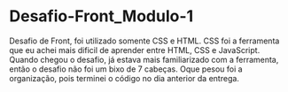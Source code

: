 # Desafio-Front_Modulo-1
Desafio de Front, foi utilizado somente CSS e HTML.
CSS foi a ferramenta que eu achei mais dificil de aprender entre HTML, CSS e JavaScript.
Quando chegou o desafio, já estava mais familiarizado com a ferramenta, então o desafio não foi um bixo de 7 cabeças. Oque pesou foi a organização, pois terminei o código no dia anterior da entrega.
